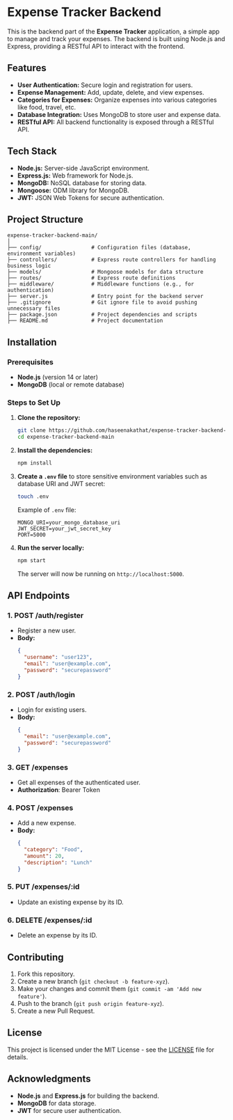 # Expense Tracker Backend

This is the backend part of the **Expense Tracker** application, a simple app to manage and track your expenses. The backend is built using Node.js and Express, providing a RESTful API to interact with the frontend.

## Features

- **User Authentication:** Secure login and registration for users.
- **Expense Management:** Add, update, delete, and view expenses.
- **Categories for Expenses:** Organize expenses into various categories like food, travel, etc.
- **Database Integration:** Uses MongoDB to store user and expense data.
- **RESTful API:** All backend functionality is exposed through a RESTful API.

## Tech Stack

- **Node.js:** Server-side JavaScript environment.
- **Express.js:** Web framework for Node.js.
- **MongoDB:** NoSQL database for storing data.
- **Mongoose:** ODM library for MongoDB.
- **JWT:** JSON Web Tokens for secure authentication.

## Project Structure

```
expense-tracker-backend-main/
│
├── config/                # Configuration files (database, environment variables)
├── controllers/           # Express route controllers for handling business logic
├── models/                # Mongoose models for data structure
├── routes/                # Express route definitions
├── middleware/            # Middleware functions (e.g., for authentication)
├── server.js              # Entry point for the backend server
├── .gitignore             # Git ignore file to avoid pushing unnecessary files
├── package.json           # Project dependencies and scripts
├── README.md              # Project documentation
```

## Installation

### Prerequisites
- **Node.js** (version 14 or later)
- **MongoDB** (local or remote database)

### Steps to Set Up

1. **Clone the repository:**
   ```bash
   git clone https://github.com/haseenakathat/expense-tracker-backend-main.git
   cd expense-tracker-backend-main
   ```

2. **Install the dependencies:**
   ```bash
   npm install
   ```

3. **Create a `.env` file** to store sensitive environment variables such as database URI and JWT secret:
   ```bash
   touch .env
   ```

   Example of `.env` file:
   ```plaintext
   MONGO_URI=your_mongo_database_uri
   JWT_SECRET=your_jwt_secret_key
   PORT=5000
   ```

4. **Run the server locally:**
   ```bash
   npm start
   ```

   The server will now be running on `http://localhost:5000`.

## API Endpoints

### 1. **POST /auth/register**
   - Register a new user.
   - **Body:**
     ```json
     {
       "username": "user123",
       "email": "user@example.com",
       "password": "securepassword"
     }
     ```

### 2. **POST /auth/login**
   - Login for existing users.
   - **Body:**
     ```json
     {
       "email": "user@example.com",
       "password": "securepassword"
     }
     ```

### 3. **GET /expenses**
   - Get all expenses of the authenticated user.
   - **Authorization**: Bearer Token

### 4. **POST /expenses**
   - Add a new expense.
   - **Body:**
     ```json
     {
       "category": "Food",
       "amount": 20,
       "description": "Lunch"
     }
     ```

### 5. **PUT /expenses/:id**
   - Update an existing expense by its ID.

### 6. **DELETE /expenses/:id**
   - Delete an expense by its ID.

## Contributing

1. Fork this repository.
2. Create a new branch (`git checkout -b feature-xyz`).
3. Make your changes and commit them (`git commit -am 'Add new feature'`).
4. Push to the branch (`git push origin feature-xyz`).
5. Create a new Pull Request.

## License

This project is licensed under the MIT License - see the [LICENSE](LICENSE) file for details.

## Acknowledgments

- **Node.js** and **Express.js** for building the backend.
- **MongoDB** for data storage.
- **JWT** for secure user authentication.
